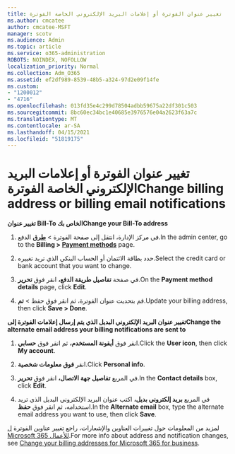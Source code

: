```yaml
---
title: تغيير عنوان الفوترة أو إعلامات البريد الإلكتروني الخاصة الفوترة
ms.author: cmcatee
author: cmcatee-MSFT
manager: scotv
ms.audience: Admin
ms.topic: article
ms.service: o365-administration
ROBOTS: NOINDEX, NOFOLLOW
localization_priority: Normal
ms.collection: Adm_O365
ms.assetid: ef2df989-8539-48b5-a324-97d2e09f14fe
ms.custom:
- "1200012"
- "4716"
ms.openlocfilehash: 013fd35e4c299d78504adbb59675a22df301c503
ms.sourcegitcommit: 8bc60ec34bc1e40685e3976576e04a2623f63a7c
ms.translationtype: MT
ms.contentlocale: ar-SA
ms.lasthandoff: 04/15/2021
ms.locfileid: "51819175"
---
```

# <a name="change-billing-address-or-billing-email-notifications"></a><span data-ttu-id="d9e92-102">تغيير عنوان الفوترة أو إعلامات البريد الإلكتروني الخاصة الفوترة</span><span class="sxs-lookup"><span data-stu-id="d9e92-102">Change billing address or billing email notifications</span></span>

<span data-ttu-id="d9e92-103">**تغيير عنوان Bill-To الخاص بك**</span><span class="sxs-lookup"><span data-stu-id="d9e92-103">**Change your Bill-To address**</span></span>

1. <span data-ttu-id="d9e92-104">في مركز الإدارة، انتقل إلى صفحة الفوترة > **[طرق](https://go.microsoft.com/fwlink/p/?linkid=2018806)** الدفع.</span><span class="sxs-lookup"><span data-stu-id="d9e92-104">In the admin center, go to the **Billing > [Payment methods](https://go.microsoft.com/fwlink/p/?linkid=2018806)** page.</span></span>

2. <span data-ttu-id="d9e92-105">حدد بطاقة الائتمان أو الحساب البنكي الذي تريد تغييره.</span><span class="sxs-lookup"><span data-stu-id="d9e92-105">Select the credit card or bank account that you want to change.</span></span>

3. <span data-ttu-id="d9e92-106">في صفحة **تفاصيل طريقة الدفع،** انقر فوق **تحرير**.</span><span class="sxs-lookup"><span data-stu-id="d9e92-106">On the **Payment method details** page, click **Edit**.</span></span>

4. <span data-ttu-id="d9e92-107">قم بتحديث عنوان الفوترة، ثم انقر فوق حفظ > **تم**.</span><span class="sxs-lookup"><span data-stu-id="d9e92-107">Update your billing address, then click **Save > Done**.</span></span>

<span data-ttu-id="d9e92-108">**تغيير عنوان البريد الإلكتروني البديل الذي يتم إرسال إعلامات الفوترة إلى**</span><span class="sxs-lookup"><span data-stu-id="d9e92-108">**Change the alternate email address your billing notifications are sent to**</span></span> 

1. <span data-ttu-id="d9e92-109">انقر فوق **أيقونة المستخدم،** ثم انقر فوق **حسابي**.</span><span class="sxs-lookup"><span data-stu-id="d9e92-109">Click the **User icon**, then click **My account**.</span></span>

2. <span data-ttu-id="d9e92-110">انقر **فوق معلومات شخصية**.</span><span class="sxs-lookup"><span data-stu-id="d9e92-110">Click **Personal info**.</span></span>

3. <span data-ttu-id="d9e92-111">في المربع **تفاصيل جهة الاتصال،** انقر فوق **تحرير**.</span><span class="sxs-lookup"><span data-stu-id="d9e92-111">In the **Contact details** box, click **Edit**.</span></span>

4. <span data-ttu-id="d9e92-112">في المربع **بريد إلكتروني بديل،** اكتب عنوان البريد الإلكتروني البديل الذي تريد استخدامه، ثم انقر فوق **حفظ**.</span><span class="sxs-lookup"><span data-stu-id="d9e92-112">In the **Alternate email** box, type the alternate email address you want to use, then click **Save**.</span></span>

<span data-ttu-id="d9e92-113">لمزيد من المعلومات حول تغييرات العناوين والإشعارات، راجع تغيير عناوين الفوترة [ل Microsoft 365 للأعمال](https://docs.microsoft.com/microsoft-365/commerce/billing-and-payments/change-your-billing-addresses?view=o365-worldwide).</span><span class="sxs-lookup"><span data-stu-id="d9e92-113">For more info about address and notification changes, see [Change your billing addresses for Microsoft 365 for business](https://docs.microsoft.com/microsoft-365/commerce/billing-and-payments/change-your-billing-addresses?view=o365-worldwide).</span></span>
